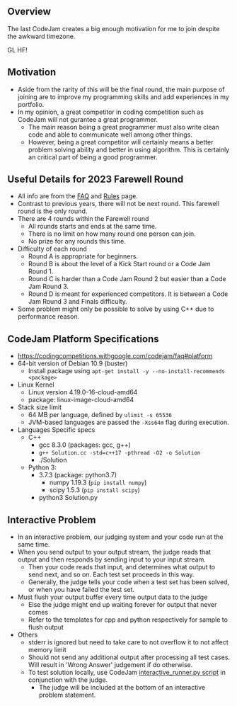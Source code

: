 ## Overview
The last CodeJam creates a big enough motivation for me to join despite the awkward timezone.

GL HF! 

## Motivation
- Aside from the rarity of this will be the final round, the main purpose of joining are to improve my programming skills and add experiences in my portfolio.
- In my opinion, a great competitor in coding competition such as CodeJam will not gurantee a great programmer.
    - The main reason being a great programmer must also write clean code and able to communicate well among other things.
    - However, being a great competitor will certainly means a better problem solving ability and better in using algorithm. This is certainly an critical part of being a good programmer. 

## Useful Details for 2023 Farewell Round
- All info are from the [FAQ](https://codingcompetitions.withgoogle.com/codejam/faq) and [Rules](https://codingcompetitions.withgoogle.com/codejam/rulesandterms) page.
- Contrast to previous years, there will not be next round. This farewell round is the only round.
- There are 4 rounds within the Farewell round
    - All rounds starts and ends at the same time.
    - There is no limit on how many round one person can join.
    - No prize for any rounds this time.
- Difficulty of each round
    - Round A is appropriate for beginners.
    - Round B is about the level of a Kick Start round or a Code Jam Round 1.
    - Round C is harder than a Code Jam Round 2 but easier than a Code Jam Round 3.
    - Round D is meant for experienced competitors. It is between a Code Jam Round 3 and Finals difficulty.
- Some problem might only be possible to solve by using C++ due to performance reason.

## CodeJam Platform Specifications
- https://codingcompetitions.withgoogle.com/codejam/faq#platform
- 64-bit version of Debian 10.9 (buster)
    - Install package using `apt-get install -y --no-install-recommends <package>`
- Linux Kernel
    - Linux version 4.19.0-16-cloud-amd64
    - package: linux-image-cloud-amd64
- Stack size limit
    - 64 MB per language, defined by `ulimit -s 65536`
    - JVM-based languages are passed the `-Xss64m` flag during execution.
- Languages Specific specs
    - C++
        - gcc 8.3.0 (packages: gcc, g++)
        - `g++ Solution.cc -std=c++17 -pthread -O2 -o Solution`
        - ./Solution
    - Python 3:
        - 3.7.3 (package: python3.7)
            - numpy 1.19.3 (`pip install numpy`)
            - scipy 1.5.3 (`pip install scipy`)
        - python3 Solution.py

## Interactive Problem
- In an interactive problem, our judging system and your code run at the same time.
- When you send output to your output stream, the judge reads that output and then responds by sending input to your input stream. 
    - Then your code reads that input, and determines what output to send next, and so on. Each test set proceeds in this way.
    - Generally, the judge tells your code when a test set has been solved, or when you have failed the test set.
- Must flush your output buffer every time output data to the judge
    - Else the judge might end up waiting forever for output that never comes
    - Refer to the templates for cpp and python respectively for sample to flush output
- Others
    - stderr is ignored but need to take care to not overflow it to not affect memory limit
    - Should not send any additional output after processing all test cases. Will result in 'Wrong Answer' judgement if do otherwise.
    - To test solution locally, use CodeJam [interactive_runner.py script](https://storage.googleapis.com/coding-competitions.appspot.com/interactive_runner.py) in conjunction with the judge.
        - The judge will be included at the bottom of an interactive problem statement. 
